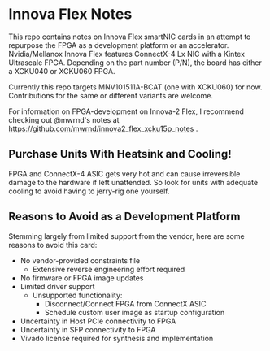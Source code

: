 Innova Flex Notes
=================

This repo contains notes on Innova Flex smartNIC cards in an attempt to repurpose the FPGA as
a development platform or an accelerator. Nvidia/Mellanox Innova Flex features ConnectX-4 Lx NIC
with a Kintex Ultrascale FPGA. Depending on the part number (P/N), the board has either a XCKU040
or XCKU060 FPGA.

Currently this repo targets MNV101511A-BCAT (one with XCKU060) for now. Contributions for the same
or different variants are welcome.

For information on FPGA-development on Innova-2 Flex, I recommend checking out @mwrnd's notes at
https://github.com/mwrnd/innova2_flex_xcku15p_notes .

## Purchase Units With Heatsink and Cooling!

FPGA and ConnectX-4 ASIC gets very hot and can cause irreversible damage to the hardware if left
unattended. So look for units with adequate cooling to avoid having to jerry-rig one yourself.

## Reasons to Avoid as a Development Platform

Stemming largely from limited support from the vendor, here are some reasons to avoid this card:
- No vendor-provided constraints file
    - Extensive reverse engineering effort required
- No firmware or FPGA image updates
- Limited driver support
    - Unsupported functionality:
        - Disconnect/Connect FPGA from ConnectX ASIC
        - Schedule custom user image as startup configuration
- Uncertainty in Host PCIe connectivity to FPGA
- Uncertainty in SFP connectivity to FPGA
- Vivado license required for synthesis and implementation
